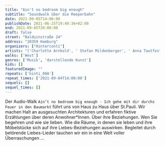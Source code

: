 ```yaml
---
title: "Ain't no bedroom big enough"
subtitle: "Soundwalk über die Reeperbahn"
date: 2021-09-05T14:00:00
publishDate: 2021-06-25T19:40:36+02:00
end: 2021-09-05T20:00:00
draft: false
street: "Balduinstraße 24"
address: "20359 Hamburg"
organizers: ["Hinterconti"]
artists: "['Charlotte Arnhold', ' Stefan Mildenberger', ' Anna Tautfest']"
walks: ['West']
genres: ['Musik', 'darstellende Kunst']
kids: []
featuredImage: ""
repeats: ['hinti_08A']
repeat_times: ['2021-09-04T14:00:00']
sequels: []
sequel_times: []
---
```


Der Audio-Walk `Ain’t no bedroom big enough - Ich gehe mit dir durchs Feuer in den Baumarkt` führt uns von Haus zu Haus über St.Pauli. Wir machen Halt an ausgesuchten Architekturen und erfahren fiktive Erzählungen über deren Anwohner\*Innen. Über ihre Beziehungen. Wen Sie begehren und wie sie lieben. Wie die Räume, in denen sie leben und ihre Möbelstücke sich auf ihre Liebes-Beziehungen auswirken. Begleitet durch betörende Liebes-Lieder tauchen wir ein in eine Welt voller Überraschungen ...